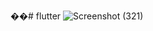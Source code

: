 ��#   f l u t t e r 
 
![Screenshot (321)](https://github.com/sajithmym/flutter/assets/84276601/677c8843-5ce5-49a1-8454-f1240740d805)
